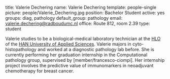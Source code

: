 title: Valerie Dechering
name: Valerie Dechering
template: people-single
picture: people/Valerie_Dechering.jpg
position: Bachelor Student
active: yes
groups: diag, pathology
default_group: pathology
email: valerie.dechering@radboudumc.nl
office: Route 812, room 2.39
type: student

Valerie studies to be a biological-medical laboratory technician at the [HLO](https://www.han.nl/opleidingen/hbo/biologie-medisch-laboratorium/voltijd/) of the [HAN University of Applied Sciences](https://www.han.nl/). Valerie majors in cyto- histopathology and worked at a diagnostic pathology lab before. She is currently performing her graduation internship in the Computational pathology group, supervised by [member/francesco-ciompi]. Her internship project involves the predictive value of immunomarkers in neoadjuvant chemotherapy for breast cancer. 
